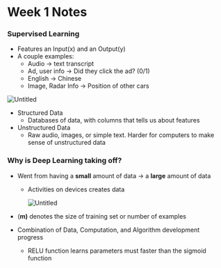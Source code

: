 # Week 1 Notes

### Supervised Learning

- Features an Input(x) and an Output(y)
- A couple examples:
    - Audio → text transcript
    - Ad, user info → Did they click the ad? (0/1)
    - English → Chinese
    - Image, Radar Info → Position of other cars

![Untitled](Week%201%20Notes%208b6f4c21b1734ae1bdf7a84692b084f7/Untitled.png)

- Structured Data
    - Databases of data, with columns that tells us about features
- Unstructured Data
    - Raw audio, images, or simple text. Harder for computers to make sense of unstructured data

### Why is Deep Learning taking off?

- Went from having a **small** amount of data → a **large** amount of data
    - Activities on devices creates data
        
        ![Untitled](Week%201%20Notes%208b6f4c21b1734ae1bdf7a84692b084f7/Untitled%201.png)
        
- (**m)** denotes the size of training set or number of examples
- Combination of Data, Computation, and Algorithm development progress
    - RELU function learns parameters must faster than the sigmoid function